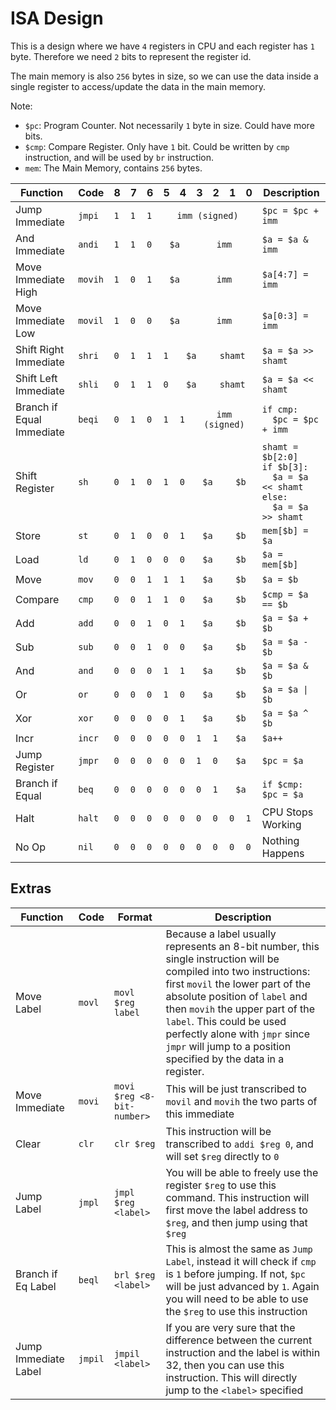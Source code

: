 # ISA Design

This is a design where we have `4` registers in CPU and each register has `1` byte. Therefore we need `2` bits to represent the register id.

The main memory is also `256` bytes in size, so we can use the data inside a single register to access/update the data in the main memory.

Note:

* `$pc`: Program Counter. Not necessarily `1` byte in size. Could have more bits.
* `$cmp`: Compare Register. Only have `1` bit. Could be written by `cmp` instruction, and will be used by `br` instruction.
* `mem`: The Main Memory, contains `256` bytes.

<table>
  <thead>
    <tr>
      <th>Function</th>
      <th>Code</th>
      <th>8</th>
      <th>7</th>
      <th>6</th>
      <th>5</th>
      <th>4</th>
      <th>3</th>
      <th>2</th>
      <th>1</th>
      <th>0</th>
      <th>Description</th>
    </tr>
  </thead>
  <tbody>
    <tr>
      <td>Jump Immediate</td>
      <td><code>jmpi</code></td>
      <td><code>1</code></td>
      <td><code>1</code></td>
      <td><code>1</code></td>
      <td colspan="6" align="center"><code>imm (signed)</code></td>
      <td><code>$pc = $pc + imm</code></td>
    </tr>
    <tr>
      <td>And Immediate</td>
      <td><code>andi</code></td>
      <td><code>1</code></td>
      <td><code>1</code></td>
      <td><code>0</code></td>
      <td colspan="2" align="center"><code>$a</code></td>
      <td colspan="4" align="center"><code>imm</code></td>
      <td><code>$a = $a & imm</code></td>
    </tr>
    <tr>
      <td>Move Immediate High</td>
      <td><code>movih</code></td>
      <td><code>1</code></td>
      <td><code>0</code></td>
      <td><code>1</code></td>
      <td colspan="2" align="center"><code>$a</code></td>
      <td colspan="4" align="center"><code>imm</code></td>
      <td><code>$a[4:7] = imm</code></td>
    </tr>
    <tr>
      <td>Move Immediate Low</td>
      <td><code>movil</code></td>
      <td><code>1</code></td>
      <td><code>0</code></td>
      <td><code>0</code></td>
      <td colspan="2" align="center"><code>$a</code></td>
      <td colspan="4" align="center"><code>imm</code></td>
      <td><code>$a[0:3] = imm</code></td>
    </tr>
    <tr>
      <td>Shift Right Immediate</td>
      <td><code>shri</code></td>
      <td><code>0</code></td>
      <td><code>1</code></td>
      <td><code>1</code></td>
      <td><code>1</code></td>
      <td colspan="2" align="center"><code>$a</code></td>
      <td colspan="3" align="center"><code>shamt</code></td>
      <td><code>$a = $a >> shamt</code></td>
    </tr>
    <tr>
      <td>Shift Left Immediate</td>
      <td><code>shli</code></td>
      <td><code>0</code></td>
      <td><code>1</code></td>
      <td><code>1</code></td>
      <td><code>0</code></td>
      <td colspan="2" align="center"><code>$a</code></td>
      <td colspan="3" align="center"><code>shamt</code></td>
      <td><code>$a = $a << shamt</code></td>
    </tr>
    <tr>
      <td>Branch if Equal Immediate</td>
      <td><code>beqi</code></td>
      <td><code>0</code></td>
      <td><code>1</code></td>
      <td><code>0</code></td>
      <td><code>1</code></td>
      <td><code>1</code></td>
      <td colspan="4" align="center"><code>imm (signed)</code></td>
      <td>
        <code>if cmp:</code><br />
        <code>&nbsp; $pc = $pc + imm</code></td>
    </tr>
    <tr>
      <td>Shift Register</td>
      <td><code>sh</code></td>
      <td><code>0</code></td>
      <td><code>1</code></td>
      <td><code>0</code></td>
      <td><code>1</code></td>
      <td><code>0</code></td>
      <td colspan="2" align="center"><code>$a</code></td>
      <td colspan="2" align="center"><code>$b</code></td>
      <td>
        <code>shamt = $b[2:0]</code><br />
        <code>if $b[3]:</code><br />
        <code>&nbsp; $a = $a << shamt</code><br />
        <code>else:</code><br />
        <code>&nbsp; $a = $a >> shamt</code>
      </td>
    </tr>
    <tr>
      <td>Store</td>
      <td><code>st</code></td>
      <td><code>0</code></td>
      <td><code>1</code></td>
      <td><code>0</code></td>
      <td><code>0</code></td>
      <td><code>1</code></td>
      <td colspan="2" align="center"><code>$a</code></td>
      <td colspan="2" align="center"><code>$b</code></td>
      <td><code>mem[$b] = $a</code></td>
    </tr>
    <tr>
      <td>Load</td>
      <td><code>ld</code></td>
      <td><code>0</code></td>
      <td><code>1</code></td>
      <td><code>0</code></td>
      <td><code>0</code></td>
      <td><code>0</code></td>
      <td colspan="2" align="center"><code>$a</code></td>
      <td colspan="2" align="center"><code>$b</code></td>
      <td><code>$a = mem[$b]</code></td>
    </tr>
    <tr>
      <td>Move</td>
      <td><code>mov</code></td>
      <td><code>0</code></td>
      <td><code>0</code></td>
      <td><code>1</code></td>
      <td><code>1</code></td>
      <td><code>1</code></td>
      <td colspan="2" align="center"><code>$a</code></td>
      <td colspan="2" align="center"><code>$b</code></td>
      <td><code>$a = $b</code></td>
    </tr>
    <tr>
      <td>Compare</td>
      <td><code>cmp</code></td>
      <td><code>0</code></td>
      <td><code>0</code></td>
      <td><code>1</code></td>
      <td><code>1</code></td>
      <td><code>0</code></td>
      <td colspan="2" align="center"><code>$a</code></td>
      <td colspan="2" align="center"><code>$b</code></td>
      <td><code>$cmp = $a == $b</code></td>
    </tr>
    <tr>
      <td>Add</td>
      <td><code>add</code></td>
      <td><code>0</code></td>
      <td><code>0</code></td>
      <td><code>1</code></td>
      <td><code>0</code></td>
      <td><code>1</code></td>
      <td colspan="2" align="center"><code>$a</code></td>
      <td colspan="2" align="center"><code>$b</code></td>
      <td><code>$a = $a + $b</code></td>
    </tr>
    <tr>
      <td>Sub</td>
      <td><code>sub</code></td>
      <td><code>0</code></td>
      <td><code>0</code></td>
      <td><code>1</code></td>
      <td><code>0</code></td>
      <td><code>0</code></td>
      <td colspan="2" align="center"><code>$a</code></td>
      <td colspan="2" align="center"><code>$b</code></td>
      <td><code>$a = $a - $b</code></td>
    </tr>
    <tr>
      <td>And</td>
      <td><code>and</code></td>
      <td><code>0</code></td>
      <td><code>0</code></td>
      <td><code>0</code></td>
      <td><code>1</code></td>
      <td><code>1</code></td>
      <td colspan="2" align="center"><code>$a</code></td>
      <td colspan="2" align="center"><code>$b</code></td>
      <td><code>$a = $a & $b</code></td>
    </tr>
    <tr>
      <td>Or</td>
      <td><code>or</code></td>
      <td><code>0</code></td>
      <td><code>0</code></td>
      <td><code>0</code></td>
      <td><code>1</code></td>
      <td><code>0</code></td>
      <td colspan="2" align="center"><code>$a</code></td>
      <td colspan="2" align="center"><code>$b</code></td>
      <td><code>$a = $a | $b</code></td>
    </tr>
    <tr>
      <td>Xor</td>
      <td><code>xor</code></td>
      <td><code>0</code></td>
      <td><code>0</code></td>
      <td><code>0</code></td>
      <td><code>0</code></td>
      <td><code>1</code></td>
      <td colspan="2" align="center"><code>$a</code></td>
      <td colspan="2" align="center"><code>$b</code></td>
      <td><code>$a = $a ^ $b</code></td>
    </tr>
    <tr>
      <td>Incr</td>
      <td><code>incr</code></td>
      <td><code>0</code></td>
      <td><code>0</code></td>
      <td><code>0</code></td>
      <td><code>0</code></td>
      <td><code>0</code></td>
      <td><code>1</code></td>
      <td><code>1</code></td>
      <td colspan="2" align="center"><code>$a</code></td>
      <td><code>$a++</code></td>
    </tr>
    <tr>
      <td>Jump Register</td>
      <td><code>jmpr</code></td>
      <td><code>0</code></td>
      <td><code>0</code></td>
      <td><code>0</code></td>
      <td><code>0</code></td>
      <td><code>0</code></td>
      <td><code>1</code></td>
      <td><code>0</code></td>
      <td colspan="2" align="center"><code>$a</code></td>
      <td><code>$pc = $a</code></td>
    </tr>
    <tr>
      <td>Branch if Equal</td>
      <td><code>beq</code></td>
      <td><code>0</code></td>
      <td><code>0</code></td>
      <td><code>0</code></td>
      <td><code>0</code></td>
      <td><code>0</code></td>
      <td><code>0</code></td>
      <td><code>1</code></td>
      <td colspan="2" align="center"><code>$a</code></td>
      <td><code>if $cmp: $pc = $a</code></td>
    </tr>
    <tr>
      <td>Halt</td>
      <td><code>halt</code></td>
      <td><code>0</code></td>
      <td><code>0</code></td>
      <td><code>0</code></td>
      <td><code>0</code></td>
      <td><code>0</code></td>
      <td><code>0</code></td>
      <td><code>0</code></td>
      <td><code>0</code></td>
      <td><code>1</code></td>
      <td>CPU Stops Working</td>
    </tr>
    <tr>
      <td>No Op</td>
      <td><code>nil</code></td>
      <td><code>0</code></td>
      <td><code>0</code></td>
      <td><code>0</code></td>
      <td><code>0</code></td>
      <td><code>0</code></td>
      <td><code>0</code></td>
      <td><code>0</code></td>
      <td><code>0</code></td>
      <td><code>0</code></td>
      <td>Nothing Happens</td>
    </tr>
  </tbody>
</table>

## Extras

| Function | Code | Format | Description |
|----------|------|--------|-------------|
| Move Label | `movl` | `movl $reg label` | Because a label usually represents an 8-bit number, this single instruction will be compiled into two instructions: first `movil` the lower part of the absolute position of `label` and then `movih` the upper part of the `label`. This could be used perfectly alone with `jmpr` since `jmpr` will jump to a position specified by the data in a register. |
| Move Immediate | `movi` | `movi $reg <8-bit-number>` | This will be just transcribed to `movil` and `movih` the two parts of this immediate |
| Clear | `clr` | `clr $reg` | This instruction will be transcribed to `addi $reg 0`, and will set `$reg` directly to `0` |
| Jump Label | `jmpl` | `jmpl $reg <label>` | You will be able to freely use the register `$reg` to use this command. This instruction will first move the label address to `$reg`, and then jump using that `$reg` |
| Branch if Eq Label | `beql` | `brl $reg <label>` | This is almost the same as `Jump Label`, instead it will check if `cmp` is `1` before jumping. If not, `$pc` will be just advanced by `1`. Again you will need to be able to use the `$reg` to use this instruction |
| Jump Immediate Label | `jmpil` | `jmpil <label>` | If you are very sure that the difference between the current instruction and the label is within 32, then you can use this instruction. This will directly jump to the `<label>` specified |